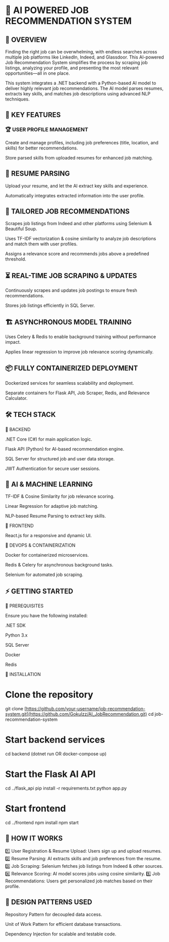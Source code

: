 # 🚀 AI POWERED JOB RECOMMENDATION SYSTEM 

## 🌟 OVERVIEW

Finding the right job can be overwhelming, with endless searches across multiple job platforms like LinkedIn, Indeed, and Glassdoor. This AI-powered Job Recommendation System simplifies the process by scraping job listings, analyzing your profile, and presenting the most relevant opportunities—all in one place.

This system integrates a .NET backend with a Python-based AI model to deliver highly relevant job recommendations. The AI model parses resumes, extracts key skills, and matches job descriptions using advanced NLP techniques.

## 🔑 KEY FEATURES

### 🏆 USER PROFILE MANAGEMENT

Create and manage profiles, including job preferences (title, location, and skills) for better recommendations.

Store parsed skills from uploaded resumes for enhanced job matching.

## 📄 RESUME PARSING

Upload your resume, and let the AI extract key skills and experience.

Automatically integrates extracted information into the user profile.

## 🎯 TAILORED JOB RECOMMENDATIONS

Scrapes job listings from Indeed and other platforms using Selenium & Beautiful Soup.

Uses TF-IDF vectorization & cosine similarity to analyze job descriptions and match them with user profiles.

Assigns a relevance score and recommends jobs above a predefined threshold.

## ⏳ REAL-TIME JOB SCRAPING & UPDATES

Continuously scrapes and updates job postings to ensure fresh recommendations.

Stores job listings efficiently in SQL Server.

## 🏗 ASYNCHRONOUS MODEL TRAINING

Uses Celery & Redis to enable background training without performance impact.

Applies linear regression to improve job relevance scoring dynamically.

## 📦 FULLY CONTAINERIZED DEPLOYMENT

Dockerized services for seamless scalability and deployment.

Separate containers for Flask API, Job Scraper, Redis, and Relevance Calculator.

## 🛠 TECH STACK

🔹 BACKEND

.NET Core (C#) for main application logic.

Flask API (Python) for AI-based recommendation engine.

SQL Server for structured job and user data storage.

JWT Authentication for secure user sessions.

## 🔹 AI & MACHINE LEARNING

TF-IDF & Cosine Similarity for job relevance scoring.

Linear Regression for adaptive job matching.

NLP-based Resume Parsing to extract key skills.

🔹 FRONTEND

React.js for a responsive and dynamic UI.

🔹 DEVOPS & CONTAINERIZATION

Docker for containerized microservices.

Redis & Celery for asynchronous background tasks.

Selenium for automated job scraping.

## ⚡ GETTING STARTED

🔹 PREREQUISITES

Ensure you have the following installed:

.NET SDK

Python 3.x

SQL Server

Docker

Redis

🔹 INSTALLATION

# Clone the repository
git clone [https://github.com/your-username/job-recommendation-system.git](https://github.com/Gokulzz/AI_JobRecommendation.git)
cd job-recommendation-system

# Start backend services
cd backend
(dotnet run OR docker-compose up)

# Start the Flask AI API
cd ../flask_api
pip install -r requirements.txt
python app.py

# Start frontend
cd ../frontend
npm install
npm start

## 🎯 HOW IT WORKS

1️⃣ User Registration & Resume Upload: Users sign up and upload resumes.
2️⃣ Resume Parsing: AI extracts skills and job preferences from the resume.
3️⃣ Job Scraping: Selenium fetches job listings from Indeed & other sources.
4️⃣ Relevance Scoring: AI model scores jobs using cosine similarity.
5️⃣ Job Recommendations: Users get personalized job matches based on their profile.

## 📜 DESIGN PATTERNS USED

Repository Pattern for decoupled data access.

Unit of Work Pattern for efficient database transactions.

Dependency Injection for scalable and testable code.
